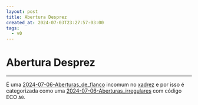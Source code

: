 ```yaml
---
layout: post
title: Abertura Desprez
created_at: 2024-07-03T23:27:57-03:00
tags:
  - v0
---
```

# Abertura Desprez
----

É uma [2024-07-06-Aberturas_de_flanco](2024-07-06-Aberturas_de_flanco.md) incomum no [xadrez](2024-07-06-Xadrez.md) e por isso é categorizada como uma [2024-07-06-Aberturas_irregulares](2024-07-06-Aberturas_irregulares.md) com código ECO `A0`.